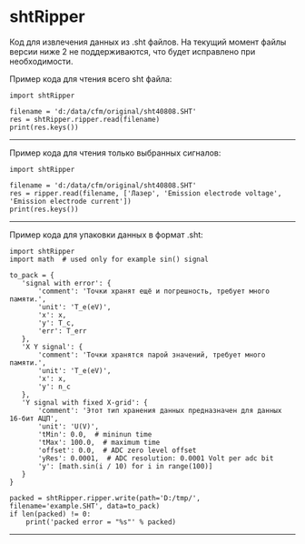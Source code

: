 # shtRipper

Код для извлечения данных из .sht файлов. На текущий момент файлы версии ниже 2 не поддерживаются, что будет исправлено при необходимости.

Пример кода для чтения всего sht файла:

    import shtRipper
    
    filename = 'd:/data/cfm/original/sht40808.SHT'
    res = shtRipper.ripper.read(filename)
    print(res.keys())

---   

Пример кода для чтения только выбранных сигналов:

    import shtRipper
    
    filename = 'd:/data/cfm/original/sht40808.SHT'
    res = ripper.read(filename, ['Лазер', 'Emission electrode voltage', 'Emission electrode current'])
    print(res.keys())

---


Пример кода для упаковки данных в формат .sht:

    import shtRipper
    import math  # used only for example sin() signal

    to_pack = {
       'signal with error': {
           'comment': 'Точки хранят ещё и погрешность, требует много памяти.',
           'unit': 'T_e(eV)',
           'x': x,
           'y': T_c,
           'err': T_err
       },
       'X Y signal': {
           'comment': 'Точки хранятся парой значений, требует много памяти.',
           'unit': 'T_e(eV)',
           'x': x,
           'y': n_c
       },
       'Y signal with fixed X-grid': {
           'comment': 'Этот тип хранения данных предназначен для данных 16-бит АЦП',
           'unit': 'U(V)',
           'tMin': 0.0,  # mininun time
           'tMax': 100.0,  # maximum time
           'offset': 0.0,  # ADC zero level offset
           'yRes': 0.0001,  # ADC resolution: 0.0001 Volt per adc bit
           'y': [math.sin(i / 10) for i in range(100)]
       }
    }
    
    packed = shtRipper.ripper.write(path='D:/tmp/', filename='example.SHT', data=to_pack)
    if len(packed) != 0:
        print('packed error = "%s"' % packed)

---   